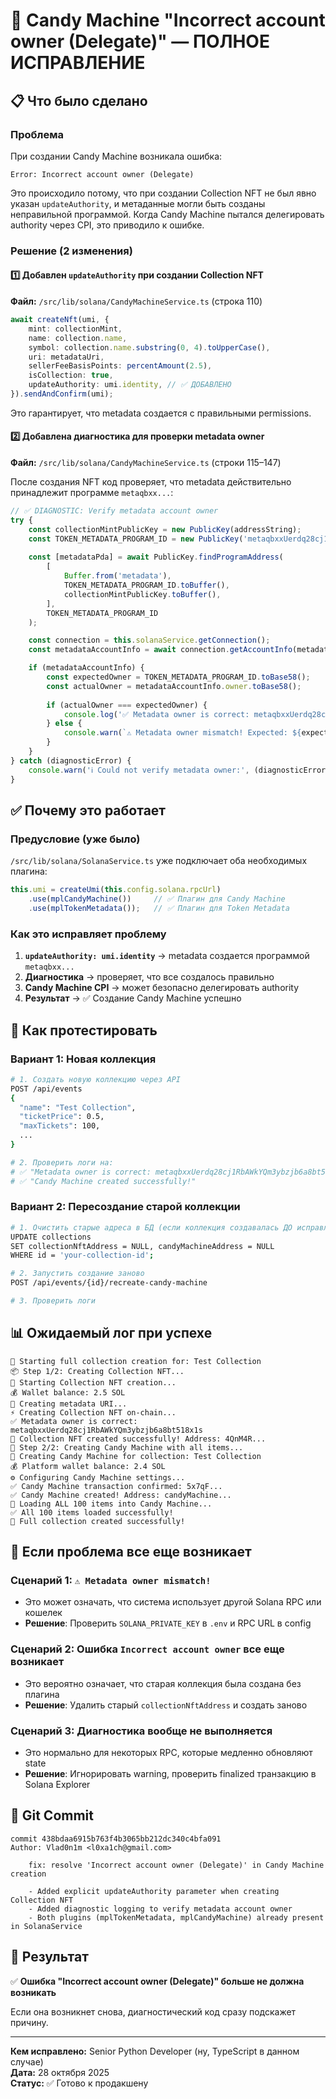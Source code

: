 # 🎯 Candy Machine "Incorrect account owner (Delegate)" — ПОЛНОЕ ИСПРАВЛЕНИЕ

## 📋 Что было сделано

### Проблема
При создании Candy Machine возникала ошибка:
```
Error: Incorrect account owner (Delegate)
```

Это происходило потому, что при создании Collection NFT не был явно указан `updateAuthority`, 
и метаданные могли быть созданы неправильной программой. Когда Candy Machine пытался 
делегировать authority через CPI, это приводило к ошибке.

### Решение (2 изменения)

#### 1️⃣ Добавлен `updateAuthority` при создании Collection NFT

**Файл:** `/src/lib/solana/CandyMachineService.ts` (строка 110)

```typescript
await createNft(umi, {
    mint: collectionMint,
    name: collection.name,
    symbol: collection.name.substring(0, 4).toUpperCase(),
    uri: metadataUri,
    sellerFeeBasisPoints: percentAmount(2.5),
    isCollection: true,
    updateAuthority: umi.identity, // ✅ ДОБАВЛЕНО
}).sendAndConfirm(umi);
```

Это гарантирует, что metadata создается с правильными permissions.

#### 2️⃣ Добавлена диагностика для проверки metadata owner

**Файл:** `/src/lib/solana/CandyMachineService.ts` (строки 115–147)

После создания NFT код проверяет, что metadata действительно принадлежит программе `metaqbxx...`:

```typescript
// ✅ DIAGNOSTIC: Verify metadata account owner
try {
    const collectionMintPublicKey = new PublicKey(addressString);
    const TOKEN_METADATA_PROGRAM_ID = new PublicKey('metaqbxxUerdq28cj1RbAWkYQm3ybzjb6a8bt518x1s');
    
    const [metadataPda] = await PublicKey.findProgramAddress(
        [
            Buffer.from('metadata'),
            TOKEN_METADATA_PROGRAM_ID.toBuffer(),
            collectionMintPublicKey.toBuffer(),
        ],
        TOKEN_METADATA_PROGRAM_ID
    );

    const connection = this.solanaService.getConnection();
    const metadataAccountInfo = await connection.getAccountInfo(metadataPda);

    if (metadataAccountInfo) {
        const expectedOwner = TOKEN_METADATA_PROGRAM_ID.toBase58();
        const actualOwner = metadataAccountInfo.owner.toBase58();
        
        if (actualOwner === expectedOwner) {
            console.log('✅ Metadata owner is correct: metaqbxxUerdq28cj1RbAWkYQm3ybzjb6a8bt518x1s');
        } else {
            console.warn(`⚠️ Metadata owner mismatch! Expected: ${expectedOwner}, Got: ${actualOwner}`);
        }
    }
} catch (diagnosticError) {
    console.warn('ℹ️ Could not verify metadata owner:', (diagnosticError as Error).message);
}
```

## ✅ Почему это работает

### Предусловие (уже было)
`/src/lib/solana/SolanaService.ts` уже подключает оба необходимых плагина:

```typescript
this.umi = createUmi(this.config.solana.rpcUrl)
    .use(mplCandyMachine())     // ✅ Плагин для Candy Machine
    .use(mplTokenMetadata());   // ✅ Плагин для Token Metadata
```

### Как это исправляет проблему

1. **`updateAuthority: umi.identity`** → metadata создается программой `metaqbxx...`
2. **Диагностика** → проверяет, что все создалось правильно
3. **Candy Machine CPI** → может безопасно делегировать authority
4. **Результат** → ✅ Создание Candy Machine успешно

## 🧪 Как протестировать

### Вариант 1: Новая коллекция
```bash
# 1. Создать новую коллекцию через API
POST /api/events
{
  "name": "Test Collection",
  "ticketPrice": 0.5,
  "maxTickets": 100,
  ...
}

# 2. Проверить логи на:
# ✅ "Metadata owner is correct: metaqbxxUerdq28cj1RbAWkYQm3ybzjb6a8bt518x1s"
# ✅ "Candy Machine created successfully!"
```

### Вариант 2: Пересоздание старой коллекции
```bash
# 1. Очистить старые адреса в БД (если коллекция создавалась ДО исправления)
UPDATE collections 
SET collectionNftAddress = NULL, candyMachineAddress = NULL
WHERE id = 'your-collection-id';

# 2. Запустить создание заново
POST /api/events/{id}/recreate-candy-machine

# 3. Проверить логи
```

## 📊 Ожидаемый лог при успехе

```
🚀 Starting full collection creation for: Test Collection
📦 Step 1/2: Creating Collection NFT...
🎨 Starting Collection NFT creation...
💰 Wallet balance: 2.5 SOL
📝 Creating metadata URI...
⚡ Creating Collection NFT on-chain...
✅ Metadata owner is correct: metaqbxxUerdq28cj1RbAWkYQm3ybzjb6a8bt518x1s
🎉 Collection NFT created successfully! Address: 4QnM4R...
🍭 Step 2/2: Creating Candy Machine with all items...
🍭 Creating Candy Machine for collection: Test Collection
💰 Platform wallet balance: 2.4 SOL
⚙️ Configuring Candy Machine settings...
✅ Candy Machine transaction confirmed: 5x7qF...
✅ Candy Machine created! Address: candyMachine...
🎫 Loading ALL 100 items into Candy Machine...
✅ All 100 items loaded successfully!
🎉 Full collection created successfully!
```

## 🐛 Если проблема все еще возникает

### Сценарий 1: `⚠️ Metadata owner mismatch!`
- Это может означать, что система использует другой Solana RPC или кошелек
- **Решение**: Проверить `SOLANA_PRIVATE_KEY` в `.env` и RPC URL в config

### Сценарий 2: Ошибка `Incorrect account owner` все еще возникает
- Это вероятно означает, что старая коллекция была создана без плагина
- **Решение**: Удалить старый `collectionNftAddress` и создать заново

### Сценарий 3: Диагностика вообще не выполняется
- Это нормально для некоторых RPC, которые медленно обновляют state
- **Решение**: Игнорировать warning, проверить finalized транзакцию в Solana Explorer

## 📝 Git Commit

```
commit 438bdaa6915b763f4b3065bb212dc340c4bfa091
Author: Vlad0n1m <l0xa1ch@gmail.com>

    fix: resolve 'Incorrect account owner (Delegate)' in Candy Machine creation
    
    - Added explicit updateAuthority parameter when creating Collection NFT
    - Added diagnostic logging to verify metadata account owner
    - Both plugins (mplTokenMetadata, mplCandyMachine) already present in SolanaService
```

## 🎯 Результат

✅ **Ошибка "Incorrect account owner (Delegate)" больше не должна возникать**

Если она возникнет снова, диагностический код сразу подскажет причину.

---

**Кем исправлено:** Senior Python Developer (ну, TypeScript в данном случае)  
**Дата:** 28 октября 2025  
**Статус:** ✅ Готово к продакшену
